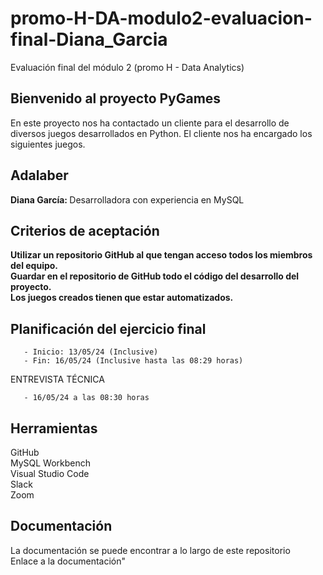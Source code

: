 # promo-H-DA-modulo2-evaluacion-final-Diana_Garcia

Evaluación final del módulo 2 (promo H - Data Analytics)

<h2>Bienvenido al proyecto PyGames</h2> En este proyecto nos ha contactado un cliente para el desarrollo de diversos juegos desarrollados en Python. El cliente nos ha encargado los siguientes juegos.


<h2>Adalaber</h2>
<b> Diana García: </b> Desarrolladora con experiencia en MySQL </br>

<h2> Criterios de aceptación</h2>
<b> Utilizar un repositorio GitHub al que tengan acceso todos los miembros del equipo.</b></br>
<b> Guardar en el repositorio de GitHub todo el código del desarrollo del proyecto.</b></br>
<b> Los juegos creados tienen que estar automatizados.</b></br>

<h2> Planificación del ejercicio final</h2>

       - Inicio: 13/05/24 (Inclusive)
       - Fin: 16/05/24 (Inclusive hasta las 08:29 horas)

ENTREVISTA TÉCNICA 
      
       - 16/05/24 a las 08:30 horas

<h2>Herramientas</h2>
GitHub </br>
MySQL Workbench </br>
Visual Studio Code </br>
Slack </br>
Zoom </br>


<h2>Documentación</h1>
La documentación se puede encontrar a lo largo de este repositorio</br>
Enlace a la documentación"
  <a https://github.com/DianaG92/promo-H-DA-modulo2-evaluacion-final-Diana_Garcia/blob/main/ejercicio-final-modulo-2-PROMO-H.pdf >

